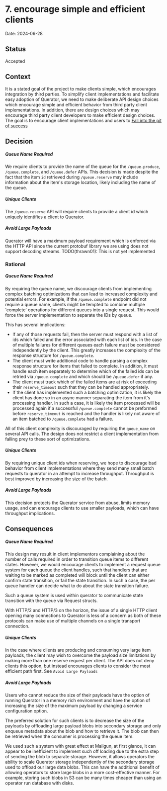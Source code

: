 # 7. encourage simple and efficient clients

Date: 2024-06-28

## Status

Accepted

## Context

It is a stated goal of the project to make clients simple, which encourages integration by third parties. To 
simplify client implementations and facilitate easy adoption of Querator, we need to make deliberate API design
choices which encourage simple and efficient behavior from third party client implementations. In addition, there
are design choices which may encourage third party client developers to make efficient design choices. The goal is
to encourage client implementations and users to [Fall into the pit of success](https://blog.codinghorror.com/falling-into-the-pit-of-success/)


## Decision

##### Queue Name Required
We require clients to provide the name of the queue for the `/queue.produce`, `/queue.complete`, and
`/queue.defer` APIs. This decision is made despite the fact that the item `id` retrieved during `/queue.reserve`
may include information about the item's storage location, likely including the name of the queue.

##### Unique Clients
The `/queue.reserve` API will require clients to provide a client id which uniquely identifies a client to Querator.

##### Avoid Large Payloads
Querator will have a maximum payload requirement which is enforced via the HTTP API since the current protobuf 
library we are using does not support decoding streams. TODO(thrawn01): This is not yet implemented

### Rational

##### Queue Name Required
By requiring the queue name, we discourage clients from implementing complex batching optimizations that can lead
to increased complexity and potential errors. For example, if the `/queue.complete` endpoint did not require a
queue name, clients might be tempted to combine multiple 'complete' operations for different queues into a single
request. This would force the server implementation to separate the IDs by queue.

This has several implications:
* If any of those requests fail, then the server must respond with a list of ids which failed and the error
  associated with each list of ids. In the case of multiple failures for different queues each failure must be
  considered independently by the client. This greatly increases the complexity of the response structure for
  `/queue.complete`.
* The client must write additional code to handle parsing a complex response structure for items that failed to
  complete. In addition, it must handle each item separately to determine which of the failed ids can be retried via
  `/queue.complete` and which should be `/queue.defer` if any.
* The client must track which of the failed items are at risk of exceeding their `reserve_timeout` such that they
  can be handled appropriately.
* If the client has implemented such a batching optimization, it is likely the client has done so in an async
  manner separating the item from it's processing handler. In such a case, it is likely the item processed will be
  processed again if a successful `/queue.complete` cannot be preformed before `reserve_timeout` is reached and
  the handler is likely not aware of an item batched to `/queue.complete` had a failure.

All of this client complexity is discouraged by requiring the `queue_name` on several API calls. The design does
not restrict a client implementation from falling prey to these sort of optimizations.

##### Unique Clients
By requiring unique client ids when reserving, we hope to discourage bad behavior from client implementations where
they send many small batch requests to querator in an attempt to increase throughput. Throughput is best improved by
increasing the size of the batch.

##### Avoid Large Payloads
This decision protects the Querator service from abuse, limits memory usage, and can encourage clients to use 
smaller payloads, which can have throughput implications.

## Consequences

##### Queue Name Required
This design may result in client implementors complaining about the number of calls required in order to transition
queue items to different states. However, we would encourage clients to implement a request queue system for each 
queue the client handles, such that handlers that are waiting to be marked as completed will block until the client
can either confirm state transition, or fail the state transition. In such a case, the per queue handler can decide
what to do about the state transition failure.

Such a queue system is used within querator to communicate state transition with the queue via Request structs.

With HTTP/2 and HTTP/3 on the horizon, the issue of a single HTTP client opening many connections to Querator is 
less of a concern as both of these protocols can make use of multiple channels on a single transport connection.

##### Unique Clients
In the case where clients are producing and consuming very large item payloads, the client may wish to overcome the
payload size limitations by making more than one reserve request per client. The API does not deny clients this 
option, but instead encourages clients to consider the most efficient path first. See `Avoid Large Payloads`

##### Avoid Large Payloads
Users who cannot reduce the size of their payloads have the option of running Querator in a memory rich environment
and have the option of increasing the size of the maximum payload by changing a service configuration option.

The preferred solution for such clients is to decrease the size of the payloads by offloading large payload blobs
into secondary storage and only enqueue metadata about the blob and how to retrieve it. The blob can then be
retrieved when the consumer is processing the queue item.

We used such a system with great effect at Mailgun, at first glance, it can appear to be inefficient to implement
such off loading due to the extra step of sending the blob to separate storage. However, it allows operators the
ability to scale Querator storage independently of the secondary storage used to offload our large data blobs. 
This can have the additional benefit of allowing operators to store large blobs in a more cost-effective manner.
For example, storing such blobs in S3 can be many times cheaper than using an operator run database with disks.
